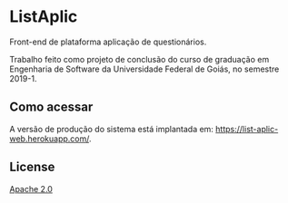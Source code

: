 # ListAplic

Front-end de plataforma aplicação de questionários.

Trabalho feito como projeto de conclusão do curso de graduação em Engenharia de Software da Universidade Federal de Goiás, no semestre 2019-1.

## Como acessar

A versão de produção do sistema está implantada em: https://list-aplic-web.herokuapp.com/.

## License
[Apache 2.0](LICENSE)
